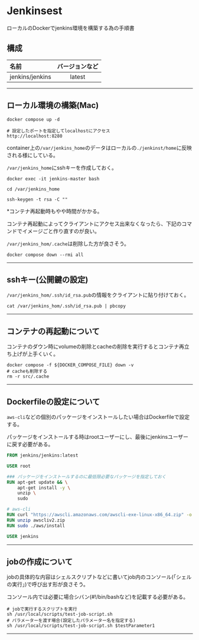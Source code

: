 # Jenkinsest

ローカルのDockerでjenkins環境を構築する為の手順書

## 構成

| 名前 | バージョンなど |
| :--- | :---: |
| jenkins/jenkins | latest |

---

## ローカル環境の構築(Mac)

```shell
docker compose up -d

# 設定したポートを指定してlocalhostにアクセス
http://localhost:8280

```

container上の`/var/jenkins_home`のデータはローカルの`./jenkinst/home`に反映される様にしている。

`/var/jenkins_home`にsshキーを作成しておく。

```shell
docker exec -it jenkins-master bash

cd /var/jenkins_home

ssh-keygen -t rsa -C ""
```

*コンテナ再起動時もやや時間がかかる。

コンテナ再起動によってクライアントにアクセス出来なくなったら、下記のコマンドでイメージごと作り直すのが良い。

`/var/jenkins_hom/.cache`は削除した方が良さそう。

```shell
docker compose down --rmi all
```

---

## sshキー(公開鍵の設定)

`/var/jenkins_hom/.ssh/id_rsa.pub`の情報をクライアントに貼り付けておく。

```shell
cat /var/jenkins_hom/.ssh/id_rsa.pub | pbcopy
```

---

## コンテナの再起動について

コンテナのダウン時にvolumeの削除とcacheの削除を実行するとコンテナ再立ち上げが上手くいく。

```shell
docker compose -f ${DOCKER_COMPOSE_FILE} down -v
# cacheも削除する
rm -r src/.cache
```

---

## Dockerfileの設定について

`aws-cli`などの個別のパッケージをインストールしたい場合はDockerfileで設定する。

パッケージをインストールする時はrootユーザーにし、最後にjenkinsユーザーに戻す必要がある。

```dockerfile
FROM jenkins/jenkins:latest

USER root

### パッケージをインストールするのに最低限必要なパッケージを指定しておく
RUN apt-get update && \
    apt-get install -y \
    unzip \
    sudo

# aws-cli
RUN curl "https://awscli.amazonaws.com/awscli-exe-linux-x86_64.zip" -o "awscliv2.zip"
RUN unzip awscliv2.zip
RUN sudo ./aws/install

USER jenkins
```

---

## jobの作成について

jobの具体的な内容はシェルスクリプトなどに書いてjob内のコンソール(「シェルの実行」)で呼び出す形が良さそう。

コンソール内では必要に場合シバン(#!/bin/bashなど)を記載する必要がある。

```shell
# jobで実行するスクリプトを実行
sh /usr/local/scripts/test-job-script.sh
# パラメーターを渡す場合(設定したパラメーター名を指定する)
sh /usr/local/scripts/test-job-script.sh $testParameter1
```

---
